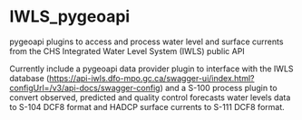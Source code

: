 # IWLS_pygeoapi

pygeoapi plugins to access and process water level and surface currents from the CHS Integrated Water Level System (IWLS) public API

Currently include a pygeoapi data provider plugin to interface with the IWLS database (https://api-iwls.dfo-mpo.gc.ca/swagger-ui/index.html?configUrl=/v3/api-docs/swagger-config) and a S-100 process plugin to convert observed, predicted and quality control forecasts water levels data to S-104 DCF8 format and HADCP surface currents to S-111 DCF8 format.

